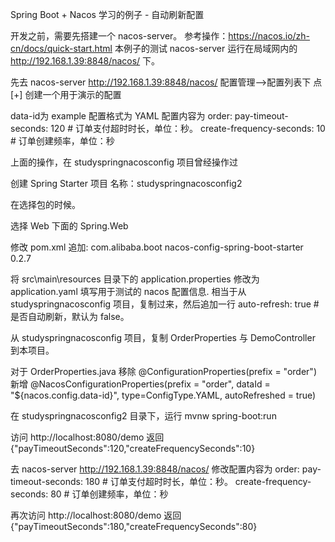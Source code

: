 Spring Boot + Nacos 学习的例子 - 自动刷新配置


开发之前，需要先搭建一个 nacos-server。
参考操作：https://nacos.io/zh-cn/docs/quick-start.html
本例子的测试 nacos-server 运行在局域网内的 http://192.168.1.39:8848/nacos/ 下。


先去 nacos-server 
http://192.168.1.39:8848/nacos/ 
配置管理-->配置列表下
点 [+] 创建一个用于演示的配置

data-id为 example
配置格式为 YAML
配置内容为
order:
  pay-timeout-seconds: 120 # 订单支付超时时长，单位：秒。
  create-frequency-seconds: 10 # 订单创建频率，单位：秒

上面的操作，在 studyspringnacosconfig 项目曾经操作过



创建 Spring Starter 项目
名称：studyspringnacosconfig2

在选择包的时候。

选择 Web 下面的 Spring.Web


修改 pom.xml
追加:
<dependency>
	<groupId>com.alibaba.boot</groupId>
	<artifactId>nacos-config-spring-boot-starter</artifactId>
	<version>0.2.7</version>
</dependency>



将 src\main\resources 目录下的 application.properties 修改为 application.yaml
填写用于测试的 nacos 配置信息.
相当于从 studyspringnacosconfig 项目，复制过来，然后追加一行
auto-refresh: true # 是否自动刷新，默认为 false。


从 studyspringnacosconfig 项目，复制 OrderProperties 与 DemoController 到本项目。

对于 OrderProperties.java
移除 
@ConfigurationProperties(prefix = "order")
新增
@NacosConfigurationProperties(prefix = "order", dataId = "${nacos.config.data-id}", type=ConfigType.YAML, autoRefreshed = true)




在 studyspringnacosconfig2 目录下，运行
mvnw spring-boot:run


访问 http://localhost:8080/demo
返回
{"payTimeoutSeconds":120,"createFrequencySeconds":10}




去 nacos-server 
http://192.168.1.39:8848/nacos/ 
修改配置内容为
order:
  pay-timeout-seconds: 180 # 订单支付超时时长，单位：秒。
  create-frequency-seconds: 80 # 订单创建频率，单位：秒


再次访问
http://localhost:8080/demo
返回
{"payTimeoutSeconds":180,"createFrequencySeconds":80}

